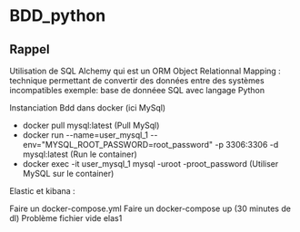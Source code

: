 # BDD_python

## Rappel

Utilisation de SQL Alchemy qui est un ORM Object Relationnal Mapping : 
technique permettant de convertir des données entre des systèmes incompatibles
exemple: base de donnéee SQL avec langage Python

Instanciation Bdd dans docker (ici MySql)
 - docker pull mysql:latest (Pull MySql)
 - docker run --name=user_mysql_1 --env="MYSQL_ROOT_PASSWORD=root_password" -p 3306:3306 -d mysql:latest (Run le container)
 - docker exec -it user_mysql_1 mysql -uroot -proot_password (Utiliser MySQL sur le container)


Elastic et kibana :

Faire un docker-compose.yml
Faire un docker-compose up (30 minutes de dl)
Problème fichier vide elas1

